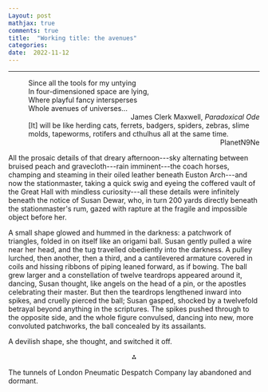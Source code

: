 ```yaml
---
Layout: post
mathjax: true
comments: true
title:  "Working title: the avenues"
categories:
date:  2022-11-12
---
```


---

<span style="padding-left: 40px; display:block">
Since all the tools for my untying <br>
In four-dimensioned space are lying, <br>
Where playful fancy intersperses <br>
Whole avenues of universes...
</span>

<div style="text-align: right">James Clerk Maxwell, <i>Paradoxical Ode</i>
</div>

<span style="padding-left: 40px; display:block">
[It] will be like herding cats, ferrets, badgers, spiders, zebras,
slime molds, tapeworms, rotifers and cthulhus all at the same time.
</span>

<div style="text-align: right">PlanetN9Ne
</div>

All the prosaic details of that dreary afternoon---sky alternating between bruised peach and
gravecloth---rain imminent---the coach horses, champing and steaming
in their oiled leather beneath Euston Arch---and now the stationmaster,
taking a quick swig and eyeing the coffered vault of
the Great Hall with mindless curiosity---all these details were
infinitely beneath the notice of Susan Dewar, who, in turn 200
yards directly beneath the stationmaster's rum, gazed with rapture at the fragile and
impossible object before her.

A small shape glowed and hummed in the darkness: a patchwork of
triangles, folded in on itself like an origami ball.
Susan gently pulled a wire near her head, and the tug travelled obediently
into the darkness. A pulley lurched, then another, then a
third, and a cantilevered armature covered in coils and hissing ribbons of
piping leaned forward, as if bowing.
The ball grew larger and a constellation of twelve teardrops appeared around
it, dancing, Susan thought, like angels on the head of a pin, or the
apostles celebrating their master.
But then the teardrops lengthened inward into spikes, and cruelly pierced the
ball; Susan gasped, shocked by a twelvefold betrayal beyond anything in the scriptures.
The spikes pushed through to the opposite side, and the whole figure
convulsed, dancing into new, more convoluted patchworks,
the ball concealed by its assailants.

A devilish shape, she thought, and switched it off.

<p align="center">
  ⁂
  </p>

The tunnels of London Pneumatic Despatch Company lay abandoned and dormant.

<!-- https://en.wikipedia.org/wiki/London_Pneumatic_Despatch_Company -->
<!-- http://www.polytope.net/hedrondude/regulars.htm -->
